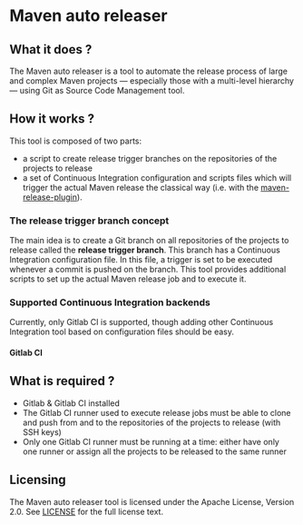# Maven auto releaser

## What it does ?

The Maven auto releaser is a tool to automate the release process of large and complex Maven projects — especially those with a multi-level hierarchy — using Git as Source Code Management tool.

## How it works ?

This tool is composed of two parts:

* a script to create release trigger branches on the repositories of the projects to release
* a set of Continuous Integration configuration and scripts files which will trigger the actual Maven release the classical way (i.e. with the [maven-release-plugin](http://maven.apache.org/maven-release/maven-release-plugin)).

### The release trigger branch concept

The main idea is to create a Git branch on all repositories of the projects to release called the **release trigger branch**.
This branch has a Continuous Integration configuration file. In this file, a trigger is set to be executed whenever a commit is pushed on the branch. This tool provides additional scripts to set up the actual Maven release job and to execute it.

### Supported **Continuous Integration** backends

Currently, only Gitlab CI is supported, though adding other Continuous Integration tool based on configuration files should be easy.

#### Gitlab CI

## What is required ?

* Gitlab & Gitlab CI installed
* The Gitlab CI runner used to execute release jobs must be able to clone and push from and to the repositories of the projects to release (with SSH keys)
* Only one Gitlab CI runner must be running at a time: either have only one runner or assign all the projects to be released to the same runner

## Licensing

The Maven auto releaser tool is licensed under the Apache License, Version 2.0. See [LICENSE](https://github.com/debovema/maven-auto-releaser/blob/master/LICENSE) for the full license text.

